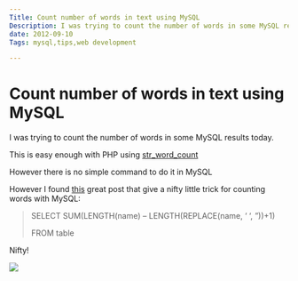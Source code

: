 ```yaml
---
Title: Count number of words in text using MySQL
Description: I was trying to count the number of words in some MySQL results today. This is easy enough with PHP using str_word_count However there is no simple command
date: 2012-09-10
Tags: mysql,tips,web development

---
```

# Count number of words in text using MySQL

I was trying to count the number of words in some MySQL results today.

This is easy enough with PHP using [str_word_count](http://php.net/manual/en/function.str-word-count.php)

However there is no simple command to do it in MySQL

However I found [this](http://www.mwasif.com/2008/12/count-number-of-words-in-a-mysql-column/) great post that give a nifty little trick for counting words with MySQL:

> SELECT SUM(LENGTH(name) – LENGTH(REPLACE(name, ‘ ‘, ”))+1)
>
> FROM table

Nifty!

<img src = "/images/mysql-logo.jpg" />
